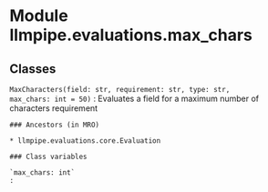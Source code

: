 Module llmpipe.evaluations.max_chars
====================================

Classes
-------

`MaxCharacters(field: str, requirement: str, type: str, max_chars: int = 50)`
:   Evaluates a field for a maximum number of characters requirement

    ### Ancestors (in MRO)

    * llmpipe.evaluations.core.Evaluation

    ### Class variables

    `max_chars: int`
    :